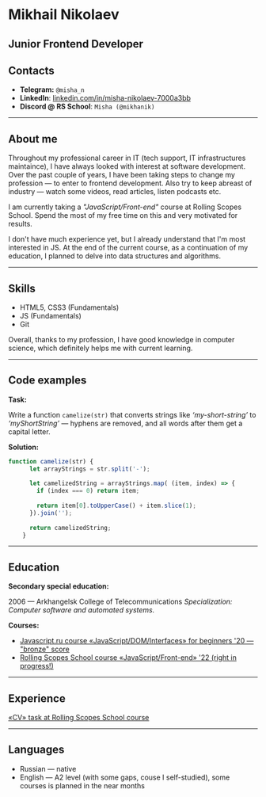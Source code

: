 # Mikhail Nikolaev

## Junior Frontend Developer


## Contacts
* **Telegram:** `@misha_n`
* **LinkedIn**: [linkedin.com/in/misha-nikolaev-7000a3bb](https://www.linkedin.com/in/misha-nikolaev-7000a3bb)
* **Discord @ RS School**: `Misha (@mikhanik)`

---

## About me
Throughout my professional career in IT (tech support, IT infrastructures maintaince), I have always looked with interest at software development.
Over the past couple of years, I have been taking steps to change my profession — to enter to frontend development. Also try to keep abreast of industry — watch some videos, read articles, listen podcasts etc.
  
I am currently taking a _"JavaScript/Front-end"_ course at Rolling Scopes School. Spend the most of my free time on this and very motivated for results.
  
I don't have much experience yet, but I already understand that I'm most interested in JS. At the end of the current course, as a continuation of my education, I planned to delve into data structures and algorithms.

---

## Skills
* HTML5, CSS3 (Fundamentals)
* JS (Fundamentals)
* Git

Overall, thanks to my profession, I have good knowledge in computer science, which definitely helps me with current learning.

---

## Code examples

**Task:**

Write a function ```camelize(str)``` that converts strings like _‘my-short-string’_ to _‘myShortString’_ — hyphens are removed, and all words after them get a capital letter.

**Solution:**
```javascript
function camelize(str) {
      let arrayStrings = str.split('-');
      
      let camelizedString = arrayStrings.map( (item, index) => {
        if (index === 0) return item;
    
        return item[0].toUpperCase() + item.slice(1);
      }).join('');
    
      return camelizedString;
    }
```
---

## Education
**Secondary special education:**

2006 — Arkhangelsk College of Telecommunications
_Specialization: Computer software and automated systems._

**Courses:**
* [Javascript.ru course «JavaScript/​DOM/Interfaces» for beginners '20 — "bronze" score](https://learn.javascript.ru/courses/jsbasic-20200616/mikhanik/ru/certificate.jpg)
* [Rolling Scopes School course «JavaScript/Front-end» '22 (right in progress!)
 ](https://learn.javascript.ru/courses/jsbasic-20200616/mikhanik/ru/certificate.jpg)
---

## Experience

 [«CV» task at Rolling Scopes School course](https://github.com/mikhanik/rsschool-cv)
 
---

## Languages

* Russian — native
* English — A2 level (with some gaps, couse I self-studied), some courses is planned in the near months
